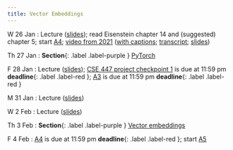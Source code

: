 ```yaml
---
title: Vector Embeddings
---
```


W 26 Jan
: Lecture ([slides](../assets/slides/vectors.pdf)); read Eisenstein chapter 14 and (suggested) chapter 5; start [A4](../assets/docs/A4.pdf); [video from 2021](https://drive.google.com/file/d/1L65GHmZxrGanQyc8n6ncLJ91xjcHFVi7/view?usp=sharing) ([with captions](https://drive.google.com/file/d/1M1-jH9a6QMBuNqQ5kEgGEW0eseWxV2JS/view?usp=sharing); [transcript](https://drive.google.com/file/d/1Y28Q1_yxTSFdft_MY5UNjbnK2-iC_ZoU/view?usp=sharing); [slides](https://drive.google.com/file/d/1ZOTh6VgchorZxpscuy9ovv-6NVgyyH-B/view?usp=sharing))

Th 27 Jan
: **Section**{: .label .label-purple } [PyTorch](#)

F 28 Jan
: Lecture ([slides](../assets/slides/vectors.pdf));
[CSE 447 project checkpoint 1](../assets/docs/project-447.pdf) is due
at 11:59 pm  **deadline**{: .label .label-red };  [A3](../assets/docs/A3.pdf) is due at 11:59 pm **deadline**{: .label .label-red }

M 31 Jan
: Lecture ([slides](../assets/slides/vectors.pdf))

W 2 Feb
: Lecture ([slides](../assets/slides/vectors.pdf))

Th 3 Feb
: **Section**{: .label .label-purple } [Vector embeddings](#)

F 4 Feb
:  [A4](../assets/docs/A4.pdf) is due at 11:59 pm **deadline**{: .label .label-red }; start [A5](../assets/docs/A5.pdf) 
